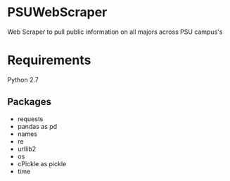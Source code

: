 # PSUWebScraper
Web Scraper to pull public information on all majors across PSU campus's

# Requirements
Python 2.7

## Packages
* requests
* pandas as pd
* names
* re
* urllib2
* os
* cPickle as pickle
* time
